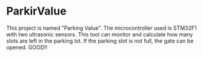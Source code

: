 # ParkirValue
This project is named "Parking Value". The microcontroller used is STM32F1 with two ultrasonic sensors. This tool can monitor and calculate how many slots are left in the parking lot. If the parking slot is not full, the gate can be opened. GOOD!!
